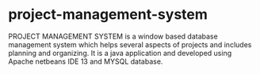 # project-management-system
PROJECT MANAGEMENT SYSTEM is a window based database management system which helps several aspects of projects and includes planning and organizing. It is a java application and developed using Apache netbeans IDE 13 and MYSQL database.
